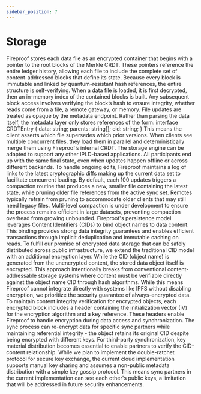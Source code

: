 ```yaml
---
sidebar_position: 7
---
```

# Storage

Fireproof stores each data file as an encrypted container that begins with a pointer to the root blocks of the Merkle CRDT. These pointers reference the entire ledger history, allowing each file to include the complete set of content-addressed blocks that define its state. Because every block is immutable and linked by quantum-resistant hash references, the entire structure is self-verifying. When a data file is loaded, it is first decrypted, then an in-memory index of the contained blocks is built. Any subsequent block access involves verifying the block’s hash to ensure integrity, whether reads come from a file, a remote gateway, or memory.
File updates are treated as opaque by the metadata endpoint. Rather than parsing the data itself, the metadata layer only stores references of the form:
interface CRDTEntry {
data: string;
parents: string[];
cid: string;
}
This means the client asserts which file supersedes which prior versions. When clients see multiple concurrent files, they load them in parallel and deterministically merge them using Fireproof’s internal CRDT. The storage engine can be adapted to support any other IPLD-based applications. All participants end up with the same final state, even when updates happen offline or across different backends.
To handle ongoing edits, Fireproof maintains a log of links to the latest cryptographic diffs making up the current data set to facilitate concurrent loading. By default, each 100 updates triggers a compaction routine that produces a new, smaller file containing the latest state, while pruning older file references from the active sync set. Remotes typically refrain from pruning to accommodate older clients that may still need legacy files. Multi-level compaction is under development to ensure the process remains efficient in large datasets, preventing compaction overhead from growing unbounded.
Fireproof's persistence model leverages Content Identifiers (CIDs) to bind object names to data content. This binding provides strong data integrity guarantees and enables efficient transactions through implicit deduplication and immutable caching on reads. To fulfill our promise of encrypted data storage that can be safely distributed across public infrastructure, we extend the traditional CID model with an additional encryption layer.
While the CID (object name) is generated from the unencrypted content, the stored data object itself is encrypted. This approach intentionally breaks from conventional content-addressable storage systems where content must be verifiable directly against the object name CID through hash algorithms. While this means Fireproof cannot integrate directly with systems like IPFS without disabling encryption, we prioritize the security guarantee of always-encrypted data. To maintain content integrity verification for encrypted objects, each encrypted block includes a header containing the initialization vector (IV) for the encryption algorithm and a key reference. These headers enable Fireproof to handle encryption during data access and synchronization.
The sync process can re-encrypt data for specific sync partners while maintaining referential integrity - the object retains its original CID despite being encrypted with different keys. For third-party synchronization, key material distribution becomes essential to enable partners to verify the CID-content relationship. While we plan to implement the double-ratchet protocol for secure key exchange, the current cloud implementation supports manual key sharing and assumes a non-public metadata distribution with a simple key gossip protocol. This means sync partners in the current implementation can see each other's public keys, a limitation that will be addressed in future security enhancements.